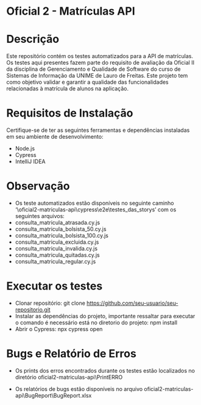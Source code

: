 # Oficial 2 - Matrículas API

# Descrição
Este repositório contém os testes automatizados para a API de matrículas. Os testes aqui presentes fazem parte do requisito de avaliação da Oficial II da disciplina de Gerenciamento e Qualidade de Software do curso de Sistemas de Informação da UNIME de Lauro de Freitas. Este projeto tem como objetivo validar e garantir a qualidade das funcionalidades relacionadas à matrícula de alunos na aplicação.

# Requisitos de Instalação
Certifique-se de ter as seguintes ferramentas e dependências instaladas em seu ambiente de desenvolvimento:
- Node.js 
- Cypress
- IntelliJ IDEA

# Observação
- Os teste automatizados estão disponíveis no seguinte caminho ‘\oficial2-matriculas-api\cypress\e2e\testes_das_storys’ com os seguintes arquivos:
- consulta_matricula_atrasada.cy.js
- consulta_matricula_bolsista_50.cy.js
- consulta_matricula_bolsista_100.cy.js
- consulta_matricula_excluida.cy.js
- consulta_matricula_invalida.cy.js
- consulta_matricula_quitadas.cy.js
- consulta_matricula_regular.cy.js

# Executar os testes
- Clonar repositório:
git clone https://github.com/seu-usuario/seu-repositorio.git
- Instalar as dependências do projeto, importante ressaltar para executar o comando é necessário está no diretorio do projeto:
npm install
- Abrir o Cypress:
 npx cypress open

# Bugs e Relatório de Erros
  - Os prints dos erros encontrados durante os testes estão localizados no diretório oficial2-matriculas-api\PrintERRO

  - Os relatórios de bugs estão disponíveis no arquivo oficial2-matriculas-api\BugReport\BugReport.xlsx
